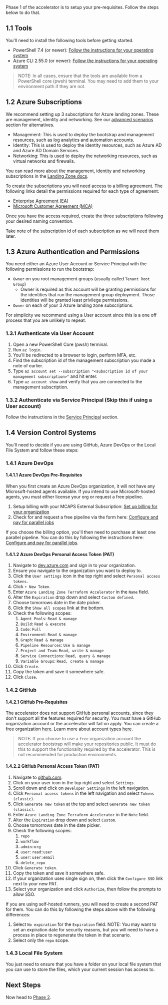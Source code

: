 <!-- markdownlint-disable first-line-h1 -->
Phase 1 of the accelerator is to setup your pre-requisites. Follow the steps below to do that.

## 1.1 Tools

You'll need to install the following tools before getting started.

- PowerShell 7.4 (or newer): [Follow the instructions for your operating system](https://learn.microsoft.com/en-us/powershell/scripting/install/installing-powershell)
- Azure CLI 2.55.0 (or newer): [Follow the instructions for your operating system](https://learn.microsoft.com/en-us/cli/azure/install-azure-cli)

> NOTE: In all cases, ensure that the tools are available from a PowerShell core (pwsh) terminal. You may need to add them to your environment path if they are not.

## 1.2 Azure Subscriptions

We recommend setting up 3 subscriptions for Azure landing zones. These are management, identity and networking. See our [advanced scenarios][wiki_advanced_scenarios] section for alternatives.

- Management: This is used to deploy the bootstrap and management resources, such as log analytics and automation accounts.
- Identity: This is used to deploy the identity resources, such as Azure AD and Azure AD Domain Services.
- Networking: This is used to deploy the networking resources, such as virtual networks and firewalls.

You can read more about the management, identity and networking subscriptions in the [Landing Zone docs](https://learn.microsoft.com/en-us/azure/cloud-adoption-framework/ready/landing-zone/deploy-landing-zones-with-terraform).

To create the subscriptions you will need access to a billing agreement. The following links detail the permissions required for each type of agreement:

- [Enterprise Agreement (EA)](https://learn.microsoft.com/en-us/azure/cost-management-billing/manage/create-enterprise-subscription)
- [Microsoft Customer Agreement (MCA)](https://learn.microsoft.com/en-us/azure/cost-management-billing/manage/create-subscription)

Once you have the access required, create the three subscriptions following your desired naming convention.

Take note of the subscription id of each subscription as we will need them later.

## 1.3 Azure Authentication and Permissions

You need either an Azure User Account or Service Principal with the following permissions to run the bootstrap:

- `Owner` on you root management groups (usually called `Tenant Root Group`)
  - Owner is required as this account will be granting permissions for the identities that run the management group deployment. Those identities will be granted least privilege permissions.
- `Owner` on each of your 3 Azure landing zone subscriptions.

For simplicity we recommend using a User account since this is a one off process that you are unlikely to repeat.

### 1.3.1 Authenticate via User Account

1. Open a new PowerShell Core (pwsh) terminal.
1. Run `az login`.
1. You'll be redirected to a browser to login, perform MFA, etc.
1. Find the subscription id of the management subscription you made a note of earlier.
1. Type `az account set --subscription "<subscription id of your management subscription>"` and hit enter.
1. Type `az account show` and verify that you are connected to the management subscription.

### 1.3.2 Authenticate via Service Principal (Skip this if using a User account)

Follow the instructions in the [Service Principal][wiki_quick_start_phase_1_service_principal] section.

## 1.4 Version Control Systems

You'll need to decide if you are using GitHub, Azure DevOps or the Local File System and follow these steps:

### 1.4.1 Azure DevOps

#### 1.4.1.1 Azure DevOps Pre-Requisites

When you first create an Azure DevOps organization, it will not have any Microsoft-hosted agents available. If you intend to use Microsoft-hosted agents, you must either license your org or request a free pipeline.

1. Setup billing with your MCAPS External Subscription: [Set up billing for your organization](https://learn.microsoft.com/en-us/azure/devops/organizations/billing/set-up-billing-for-your-organization-vs?view=azure-devops)
2. Check for and request a free pipeline via the form here: [Configure and pay for parallel jobs](https://learn.microsoft.com/en-us/azure/devops/pipelines/licensing/concurrent-jobs?view=azure-devops&tabs=ms-hosted#how-much-do-parallel-jobs-cost)

If you choose the billing option, you'll then need to purchase at least one parallel pipeline. You can do this by following the instructions here: [Configure and pay for parallel jobs](https://learn.microsoft.com/en-us/azure/devops/pipelines/licensing/concurrent-jobs?view=azure-devops&tabs=ms-hosted#how-do-i-buy-more-parallel-jobs).

#### 1.4.1.2 Azure DevOps Personal Access Token (PAT)

1. Navigate to [dev.azure.com](https://dev.azure.com) and sign in to your organization.
1. Ensure you navigate to the organization you want to deploy to.
1. Click the `User settings` icon in the top right and select `Personal access tokens`.
1. Click `+ New Token`.
1. Enter `Azure Landing Zone Terraform Accelerator` in the `Name` field.
1. Alter the `Expiration` drop down and select `Custom defined`.
1. Choose tomorrows date in the date picker.
1. Click the `Show all scopes` link at the bottom.
1. Check the following scopes:
    1. `Agent Pools`: `Read & manage`
    1. `Build`: `Read & execute`
    1. `Code`: `Full`
    1. `Environment`: `Read & manage`
    1. `Graph`: `Read & manage`
    1. `Pipeline Resources`: `Use & manage`
    1. `Project and Team`: `Read, write & manage`
    1. `Service Connections`: `Read, query & manage`
    1. `Variable Groups`: `Read, create & manage`
1. Click `Create`.
1. Copy the token and save it somewhere safe.
1. Click `Close`.

### 1.4.2 GitHub

#### 1.4.2.1 GitHub Pre-Requisites

The accelerator does not support GitHub personal accounts, since they don't support all the features required for security. You must have a GitHub organization account or the accelerator will fail on apply. You can create a free organization [here](https://github.com/organizations/plan). Learn more about account types [here](https://docs.github.com/en/get-started/learning-about-github/types-of-github-accounts).

> NOTE: If you choose to use a `free` organization account the accelerator bootstrap will make your repositories public. It must do this to support the functionality required by the accelerator. This is not recommended for production environments.

#### 1.4.2.2 GitHub Personal Access Token (PAT)

1. Navigate to [github.com](https://github.com).
1. Click on your user icon in the top right and select `Settings`.
1. Scroll down and click on `Developer Settings` in the left navigation.
1. Click `Personal access tokens` in the left navigation and select `Tokens (classic)`.
1. Click `Generate new token` at the top and select `Generate new token (classic)`.
1. Enter `Azure Landing Zone Terraform Accelerator` in the `Note` field.
1. Alter the `Expiration` drop down and select `Custom`.
1. Choose tomorrows date in the date picker.
1. Check the following scopes:
    1. `repo`
    1. `workflow`
    1. `admin:org`
    1. `user`: `read:user`
    1. `user`: `user:email`
    1. `delete_repo`
1. Click `Generate token`.
1. Copy the token and save it somewhere safe.
1. If your organization uses single sign on, then click the `Configure SSO` link next to your new PAT.
1. Select your organization and click `Authorize`, then follow the prompts to allow SSO.

If you are using self-hosted runners, you will need to create a second PAT for them. You can do this by following the steps above with the following differences:

1. Select `No expiration` for the `Expiration` field. NOTE: You may want to set an expiration date for security reasons, but you will need to have a process in place to regenerate the token in that scenario.
1. Select only the `repo` scope.

### 1.4.3 Local File System

You just need to ensure that you have a folder on your local file system that you can use to store the files, which your current session has access to.

## Next Steps

Now head to [Phase 2][wiki_quick_start_phase_2].

 [//]: # (************************)
 [//]: # (INSERT LINK LABELS BELOW)
 [//]: # (************************)

[wiki_quick_start_phase_2]:           %5BUser-Guide%5D-Quick-Start-Phase-2 "Wiki - Quick Start - Phase 2"
[wiki_quick_start_phase_1_service_principal]:           %5BUser-Guide%5D-Quick-Start-Phase-1-Service-Principal "Wiki - Quick Start - Phase 1 - Service Principal"
[wiki_advanced_scenarios]:             %5BUser-Guide%5D-Advanced-Scenarios "Wiki - Advanced Scenarios"
